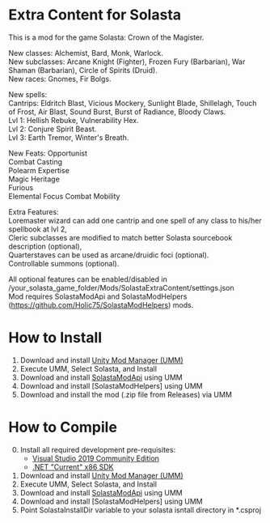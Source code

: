 # Extra Content for Solasta

This is a mod for the game Solasta: Crown of the Magister.

New classes: Alchemist, Bard, Monk, Warlock.  
New subclasses: Arcane Knight (Fighter), Frozen Fury (Barbarian), War Shaman (Barbarian), Circle of Spirits (Druid).  
New races: Gnomes, Fir Bolgs.  

New spells:  
Cantrips: Eldritch Blast, Vicious Mockery, Sunlight Blade, Shillelagh, Touch of Frost, Air Blast, Sound Burst, Burst of Radiance, Bloody Claws.  
Lvl 1: Hellish Rebuke, Vulnerability Hex.  
Lvl 2: Conjure Spirit Beast.  
Lvl 3: Earth Tremor, Winter's Breath.  

New Feats:
Opportunist  
Combat Casting  
Polearm Expertise  
Magic Heritage  
Furious  
Elemental Focus
Combat Mobility


Extra Features:  
Loremaster wizard can add one cantrip and one spell of any class to his/her spellbook at lvl 2,  
Cleric subclasses are modified to match better Solasta sourcebook description (optional),  
Quarterstaves can be used as arcane/druidic foci (optional).  
Controllable summons (optional).

All optional features can be enabled/disabled in /your_solasta_game_folder/Mods/SolastaExtraContent/settings.json  
Mod requires SolastaModApi and SolastaModHelpers (https://github.com/Holic75/SolastaModHelpers) mods.

# How to Install

1. Download and install [Unity Mod Manager (UMM)](https://www.nexusmods.com/site/mods/21)
2. Execute UMM, Select Solasta, and Install
3. Download and install [SolastaModApi](https://www.nexusmods.com/solastacrownofthemagister/mods/48) using UMM
4. Download and install [SolastaModHelpers] using UMM
5. Download and install the mod (.zip file from Releases) via UMM 

# How to Compile

0. Install all required development pre-requisites:
	- [Visual Studio 2019 Community Edition](https://visualstudio.microsoft.com/downloads/)
	- [.NET "Current" x86 SDK](https://dotnet.microsoft.com/download/visual-studio-sdks)
1. Download and install [Unity Mod Manager (UMM)](https://www.nexusmods.com/site/mods/21)
2. Execute UMM, Select Solasta, and Install
3. Download and install [SolastaModApi](https://www.nexusmods.com/solastacrownofthemagister/mods/48) using UMM
4. Download and install [SolastaModHelpers] using UMM
5. Point SolastaInstallDir variable to your solasta isntall directory in *.csproj
